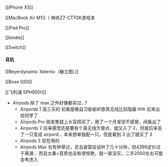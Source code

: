 ---
---


[[iPhone XS]]

[[MacBook Air M1]] 丨神舟Z7-CT7GK游戏本

[[iPad Pro]]

[[kindle]]

[[Switch]]


#### 耳机
[[Beyerdynamic Xelento（榭兰图）]]

[[Bose QSII]]

[[飞利浦 SPH9500]]

- Airpods 除了 max 之外好像都买过...?
	- Airpords 1 高三买的 初衷是晚自习偷偷听歌真无线比较隐蔽 hhh 后来出给同学了
	- Airpods Pro 刚发售就上头官网买了，用了一个月发现不感冒，闲鱼出了
	- Airpords 2 后来感觉还是要有个真无线方便点，就又入了 2，但是后来丢了一只变成 airpord... 本来想单独配一只，但是看到 3 出了就买了 3
	- Airpods 3 现在用的
	- Airpods Max 也有种草过，还去直营店试听了几十分钟，但4399定价过于离谱... 而且太重+音质也没有很惊艳，就一直没买，二手2000左右可能会考虑入

